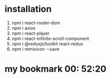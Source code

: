 # installation

1. npm i react-router-dom
2. npm i axios
3. npm i react-player
4. npm i react-infinite-scroll-component
5. npm i @reduxjs/toolkit react-redux
6. npm i remixicon --save

# my bookmark 00: 52:20


